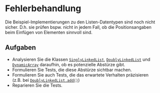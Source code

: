 # Fehlerbehandlung

Die Beispiel-Implementierungen zu den Listen-Datentypen sind noch nicht sicher.
D.h. sie prüfen bspw. nicht in jedem Fall, ob die Positionsangaben beim Einfügen
von Elementen sinnvoll sind.

## Aufgaben

* Analysieren Sie die Klassen
[`SinglyLinkedList`](../examples/src/main/java/de/reinerh/courses/java/lists/linkedlists/SinglyLinkedList.java),
[`DoublyLinkedList`](../examples/src/main/java/de/reinerh/courses/java/lists/linkedlists/DoublyLinkedList.java) und
[`DynamicArray`](../examples/src/main/java/de/reinerh/courses/java/lists/dynarrays/DynamicArray.java)
daraufhin, ob es potenzielle Abstürze gibt.
* Formulieren Sie Tests, die diese Abstürze sichtbar machen.
* Formulieren Sie auch Tests, die das erwartete Verhalten präzisieren
  (z.B. bei
  [`DoublyLinkedList.add()`](../examples/src/main/java/de/reinerh/courses/java/lists/linkedlists/DoublyLinkedList.java))
* Reparieren Sie die Tests.
